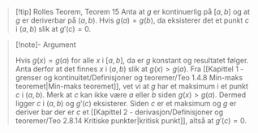 > [!tip] Rolles Teorem, Teorem 15
> Anta at $g$ er kontinuerlig på $[a,b]$ og at $g$ er deriverbar på $(a,b)$. Hvis $g(a) = g(b)$, da eksisterer det et punkt $c$ i $(a,b)$ slik at $g'(c) = 0$.
> 


> [!note]- Argument 
> 
> Hvis $g(x) = g(a)$ for alle $x$ i $[a,b]$, da er $g$ konstant og resultatet følger. Anta derfor at det finnes $x$ i $(a,b)$ slik at $g(x) > g(a)$. Fra [[Kapittel 1 - grenser og kontinuitet/Definisjoner og teoremer/Teo 1.4.8 Min-maks teoremet|Min-maks teoremet]], vet vi at $g$ har et maksimum i et punkt $c$ i $(a,b)$. Merk at $c$ kan ikke være $a$ eller $b$ siden $g(x) > g(a)$. Dermed ligger $c$ i $(a,b)$ og $g'(c)$ eksisterer. Siden $c$ er et maksimum og $g$ er deriver bar der er $c$ et [[Kapittel 2 - derivasjon/Definisjoner og teoremer/Teo 2.8.14 Kritiske punkter|kritisk punkt]], altså at $g'(c) = 0$. 

